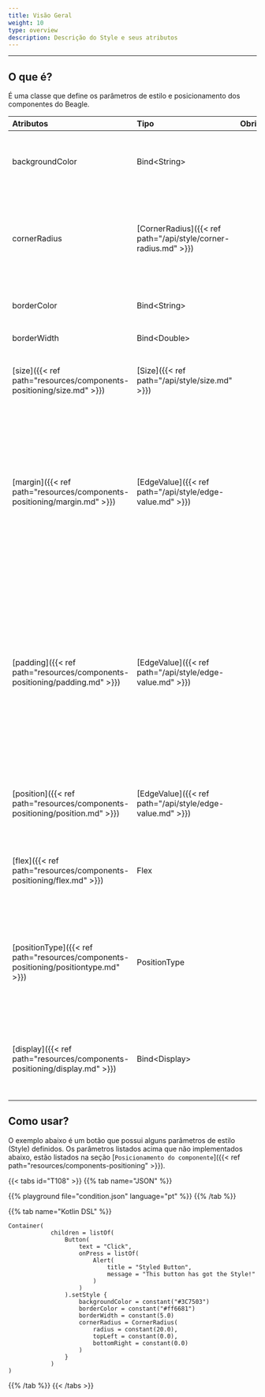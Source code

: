 ```yaml
---
title: Visão Geral
weight: 10
type: overview
description: Descrição do Style e seus atributos
---
```


---
## O que é?

É uma classe que define os parâmetros de estilo e posicionamento dos componentes do Beagle.

| Atributos | Tipo | Obrigatório | Definição |
| :-------- | :--- | :---------: | :-------- |
| backgroundColor | Bind\<String\> | | Define a cor de fundo em um componente. Deve ser listado com um formato de cor hexadecimal. Por exemplo, digite "#FFFFFF" para um fundo BRANCO. |
| cornerRadius | [CornerRadius]({{< ref path="/api/style/corner-radius.md" >}}) | | Define se o canto do componente é arredondado. Você pode definir um valor para o parâmetro `radius` que será aplicado a todos os cantos ou pode definir um valor para cada um dos cantos, como` topLeft`, `bottomLeft`,` topRight` e `bottomRight` |
| borderColor | Bind\<String\> | | Define a cor da borda de um componente. Formatos suportados: #RRGGBBAA e #RGBA. |
| borderWidth | Bind\<Double\> | | Define a largura da borda de um componente.
| [size]({{< ref path="resources/components-positioning/size.md" >}}) | [Size]({{< ref path="/api/style/size.md" >}}) | | Adiciona um tamanho a um componente. Clique no link do parâmetro [size]({{< ref path="resources/components-positioning/size.md" >}}) para mais detalhes.
| [margin]({{< ref path="resources/components-positioning/margin.md" >}})| [EdgeValue]({{< ref path="/api/style/edge-value.md" >}}) | | Adiciona espaçamento ao redor de um componente. Um componente com margem se deslocará dos limites de seu pai, mas também deslocará a localização de quaisquer irmãos. A margem de um componente contribui para o tamanho total de seu pai, se o pai for dimensionado automaticamente. Clique no link do parâmetro [margin]({{< ref path="resources/components-positioning/margin.md" >}}) para mais detalhes. |
| [padding]({{< ref path="resources/components-positioning/padding.md" >}}) | [EdgeValue]({{< ref path="/api/style/edge-value.md" >}}) | | Adiciona um espaço interno as laterais de um componente ao qual é aplicado. O `padding` no Yoga atua como se fosse um box-sizing: border-box. O preenchimento não será adicionado ao tamanho total de um elemento se ele tiver um conjunto de tamanho explícito. Para visualizações com tamanho automático, o preenchimento aumentará o tamanho do componente e também deslocará a localização de quaisquer filhos. Clique no link do parâmetro [padding]({{< ref path="resources/components-positioning/padding.md" >}}) para mais detalhes.
| [position]({{< ref path="resources/components-positioning/position.md" >}}) | [EdgeValue]({{< ref path="/api/style/edge-value.md" >}}) | | Adiciona espaço a posição de um componente. Clique no parâmetro [position]({{< ref path="resources/components-positioning/position.md" >}}) para mais detalhes.|
| [flex]({{< ref path="resources/components-positioning/flex.md" >}}) | Flex | | Define a propriedade `flex` no componente em que é aplicado. Clique no link do parâmetro [flex]({{< ref path="resources/components-positioning/flex.md" >}}) para mais detalhes |
| [positionType]({{< ref path="resources/components-positioning/positiontype.md" >}}) | PositionType | | Define a propriedade `position type` para definir a relação de um componente com seus componentes-parentes. Ele pode ser definido como `relative` ou `absolute`. Clique no link do parâmetro [positionType]({{< ref path="resources/components-positioning/positiontype.md" >}}) para mais detalhes.|
| [display]({{< ref path="resources/components-positioning/display.md" >}}) | Bind\<Display\> | | Habilita a propriedade `flex` para todos os filhos diretos do componente em que é aplicado. Clique no link do parâmetro [display]({{< ref path="resources/components-positioning/display.md" >}}) para mais detalhes.

## Como usar?

O exemplo abaixo é um botão que possui alguns parâmetros de estilo (Style) definidos. Os parâmetros listados acima que não implementados abaixo, estão listados na seção [`Posicionamento do componente`]({{< ref path="resources/components-positioning" >}}).

{{< tabs id="T108" >}}
{{% tab name="JSON" %}}

<!-- json-playground:condition.json
{
  "_beagleComponent_":"beagle:screenComponent",
  "child":{
    "_beagleComponent_":"beagle:container",
    "children":[
      {
        "_beagleComponent_":"beagle:button",
        "text":"Click",
        "onPress":[
          {
            "_beagleAction_":"beagle:alert",
            "title":"Styled Button",
            "message":"This button has got the Style!"
          }
        ],
        "style":{
          "backgroundColor":"#3C7503",
          "cornerRadius":{
            "radius":20,
            "topLeft":0,
            "bottomRight":0
          },
          "borderColor":"#ff6681",
          "borderWidth":5,
          "size":{
            
          },
          "flex":{
            
          }
        }
      }
    ]
  }
}
-->

{{% playground file="condition.json" language="pt" %}}
{{% /tab %}}

{{% tab name="Kotlin DSL" %}}

```text
Container(
            children = listOf(
                Button(
                    text = "Click",
                    onPress = listOf(
                        Alert(
                            title = "Styled Button",
                            message = "This button has got the Style!"
                        )
                    )
                ).setStyle {
                    backgroundColor = constant("#3C7503")
                    borderColor = constant("#ff6681")
                    borderWidth = constant(5.0)
                    cornerRadius = CornerRadius(
                        radius = constant(20.0),
                        topLeft = constant(0.0),
                        bottomRight = constant(0.0)
                    )
                }
            )
)

```

{{% /tab %}}
{{< /tabs >}}


